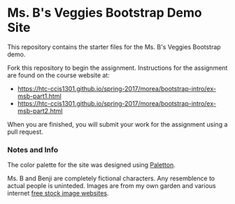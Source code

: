 # Ms. B's Veggies Bootstrap Demo Site
This repository contains the starter files for the Ms. B's Veggies Bootstrap demo.  

Fork this repository to begin the assignment. Instructions for the assignment are found on the course website at:

- https://htc-ccis1301.github.io/spring-2017/morea/bootstrap-intro/ex-msb-part1.html
- https://htc-ccis1301.github.io/spring-2017/morea/bootstrap-intro/ex-msb-part2.html

When you are finished, you will submit your work for the assignment using a pull request. 

### Notes and Info
The color palette for the site was designed using [Paletton](http://paletton.com/palette.php?uid=32S0u0kcglL4Zvw8Eq6eXhmkwen).

Ms. B and Benji are completely fictional characters.  Any resemblence to actual people is uninteded.  Images are from my own garden and various internet [free stock image websites](http://www.pixeden.com/top-5-best/the-top-5-quality-best-free-stock-photography-website-for-designers).
